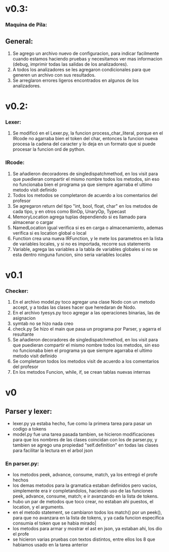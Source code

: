 # v0.3:
### Maquina de Pila:

## General:
1. Se agrego un archivo nuevo de configuracion, para indicar facilmente cuando estamos haciendo pruebas y necesitamos ver mas informacion (debug, imprimir todas las salidas de los analizadores).
2. A todos los analizadores se les agregaron condicionales para que generen un archivo con sus resultados.
3. Se arreglaron errores ligeros encontrados en algunos de los analizadores.

# v0.2:
### Lexer:
1. Se modificó en el Lexer.py, la funcion process_char_literal, porque en el IRcode no agarraba bien el token del char, entonces la funcion nueva procesa la cadena del caracter y lo deja en un formato que si puede procesar la funcion ord de python.

### IRcode:
1. Se añadieron decoradores de singledispatchmethod, en los visit para que puedieran compartir el mismo nombre todos los metodos, sin eso no funcionaba bien el programa ya que siempre agarraba el ultimo metodo visit definido
2. Todos los metodos se completaron de acuerdo a los comentarios del profesor
3. Se agregaron return del tipo "int, bool, float, char" en los metodos de cada tipo, y en otros como BinOp, UnaryOp, Typecast
4. MemoryLocation agrega tuplas dependiendo si es llamado para almacenar o cargar
5. NamedLocation igual verifica si es en carga o almacenamiento, ademas verifica si es location global o local
6. Function crea una nueva IRFunction, y le mete los parametros en la lista de variables locales, y si no es importada, recorre sus statements
7. Variable, agrega las variables a la tabla de variables globales si no se esta dentro ninguna funcion, sino seria variables locales


# v0.1
### Checker:
1. En el archivo model.py toco agregar una clase Nodo con un metodo accept, y a todas las clases hacer que heredaran de Nodo.
2. En el archivo tyesys.py toco agregar a las operaciones binarias, las de asignacion
3. symtab no se hizo nada creo
4. check.py Se hizo el main que pasa un programa por Parser, y agarra el resultante
5. Se añadieron decoradores de singledispatchmethod, en los visit para que puedieran compartir el mismo nombre todos los metodos, sin eso no funcionaba bien el programa ya que siempre agarraba el ultimo metodo visit definido
6. Se completaron todos los metodos visit de acuerdo a los comentarios del profesor
7. En los metodos Funcion, while, if, se crean tablas nuevas internas


# v0
## Parser y lexer:
* lexer.py ya estaba hecho, fue como la primera tarea para pasar un codigo a tokens
* model.py fue una tarea pasada tambien, se hicieron modificaciones para que los nombres de las clases coincidan con los de parser.py, y tambien se agrego una propiedad "self.definition" en todas las clases para facilitar la lectura en el arbol json
### En parser.py:
* los metodos peek, advance, consume, match, ya los entregó el profe hechos
* los demas metodos para la gramatica estaban definidos pero vacios, simplemente era ir completandolos, haciendo uso de las funciones peek, advance, consume, match; e ir avanzando en la lista de tokens.
* hubo un par de metodos que toco crear, no estaban ahi puestos, el location, y el arguments.
* en el metodo statement, se cambiaron todos los match() por un peek(), para que no avanzara en la lista de tokens, y ya cada funcion especifica consumia el token que se habia mirado|
* los metodos para armar y mostrar el ast en json, ya estaban ahi, los dio el profe
* se hicieron varias pruebas con textos distintos, entre ellos los 8 que habiamos usado en la tarea anterior